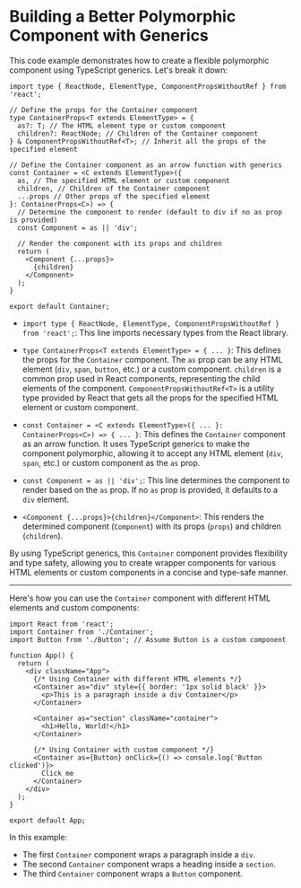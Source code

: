 # Building a Better Polymorphic Component with Generics

This code example demonstrates how to create a flexible polymorphic component using TypeScript generics. Let's break it down:

```tsx
import type { ReactNode, ElementType, ComponentPropsWithoutRef } from 'react';

// Define the props for the Container component
type ContainerProps<T extends ElementType> = {
  as?: T; // The HTML element type or custom component
  children?: ReactNode; // Children of the Container component
} & ComponentPropsWithoutRef<T>; // Inherit all the props of the specified element

// Define the Container component as an arrow function with generics
const Container = <C extends ElementType>({
  as, // The specified HTML element or custom component
  children, // Children of the Container component
  ...props // Other props of the specified element
}: ContainerProps<C>) => {
  // Determine the component to render (default to div if no as prop is provided)
  const Component = as || 'div';

  // Render the component with its props and children
  return (
    <Component {...props}>
      {children}
    </Component>
  );
}

export default Container;
```

- `import type { ReactNode, ElementType, ComponentPropsWithoutRef } from 'react';`: This line imports necessary types from the React library.

- `type ContainerProps<T extends ElementType> = { ... }`: This defines the props for the `Container` component. The `as` prop can be any HTML element (`div`, `span`, `button`, etc.) or a custom component. `children` is a common prop used in React components, representing the child elements of the component. `ComponentPropsWithoutRef<T>` is a utility type provided by React that gets all the props for the specified HTML element or custom component.

- `const Container = <C extends ElementType>({ ... }: ContainerProps<C>) => { ... }`: This defines the `Container` component as an arrow function. It uses TypeScript generics to make the component polymorphic, allowing it to accept any HTML element (`div`, `span`, etc.) or custom component as the `as` prop. 

- `const Component = as || 'div';`: This line determines the component to render based on the `as` prop. If no `as` prop is provided, it defaults to a `div` element.

- `<Component {...props}>{children}</Component>`: This renders the determined component (`Component`) with its props (`props`) and children (`children`).

By using TypeScript generics, this `Container` component provides flexibility and type safety, allowing you to create wrapper components for various HTML elements or custom components in a concise and type-safe manner.

***

Here's how you can use the `Container` component with different HTML elements and custom components:

```tsx
import React from 'react';
import Container from './Container';
import Button from './Button'; // Assume Button is a custom component

function App() {
  return (
    <div className="App">
      {/* Using Container with different HTML elements */}
      <Container as="div" style={{ border: '1px solid black' }}>
        <p>This is a paragraph inside a div Container</p>
      </Container>

      <Container as="section" className="container">
        <h1>Hello, World!</h1>
      </Container>

      {/* Using Container with custom component */}
      <Container as={Button} onClick={() => console.log('Button clicked')}>
        Click me
      </Container>
    </div>
  );
}

export default App;
```

In this example:

- The first `Container` component wraps a paragraph inside a `div`.
- The second `Container` component wraps a heading inside a `section`.
- The third `Container` component wraps a `Button` component.